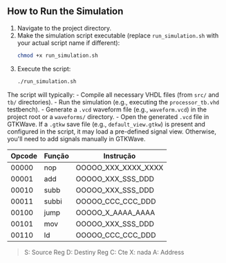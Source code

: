 ## How to Run the Simulation

1.  Navigate to the project directory.
2.  Make the simulation script executable (replace `run_simulation.sh` with your actual script name if different):
    ```bash
    chmod +x run_simulation.sh
    ```
3.  Execute the script:
    ```bash
    ./run_simulation.sh
    ```

The script will typically:
    - Compile all necessary VHDL files (from `src/` and `tb/` directories).
    - Run the simulation (e.g., executing the `processor_tb.vhd` testbench).
    - Generate a `.vcd` waveform file (e.g., `waveform.vcd`) in the project root or a `waveforms/` directory.
    - Open the generated `.vcd` file in GTKWave. If a `.gtkw` save file (e.g., `default_view.gtkw`) is present and configured in the script, it may load a pre-defined signal view. Otherwise, you'll need to add signals manually in GTKWave.

| Opcode |     Função    | Instrução 
|--------|---------------| --------- |
|  00000  |    nop       | OOOOO_XXX_XXXX_XXXX
|  00001  |    add       | OOOOO_XXX_SSS_DDD
|  00010  |    subb      | OOOOO_XXX_SSS_DDD
|  00011  |    subbi     | OOOOO_CCC_CCC_DDD  
|  00100  |    jump      | OOOOO_X_AAAA_AAAA
|  00101  |    mov       | OOOOO_XXX_SSS_DDD
|  00110  |    ld        | OOOOO_CCC_CCC_DDD

> S: Source Reg
> D: Destiny Reg
> C: Cte
> X: nada
> A: Address
